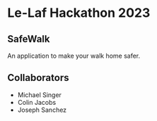 
# Le-Laf Hackathon 2023

## SafeWalk

An application to make your walk home safer.

## Collaborators

- Michael Singer
- Colin Jacobs
- Joseph Sanchez
